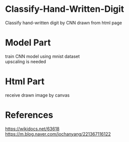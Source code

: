 # Classify-Hand-Written-Digit
Classify hand-written digit by CNN drawn from html page

# Model Part
train CNN model using mnist dataset<br>
upscaling is needed

# Html Part
receive drawn image by canvas

# References
https://wikidocs.net/63618
https://m.blog.naver.com/jochanyang/221367116122
